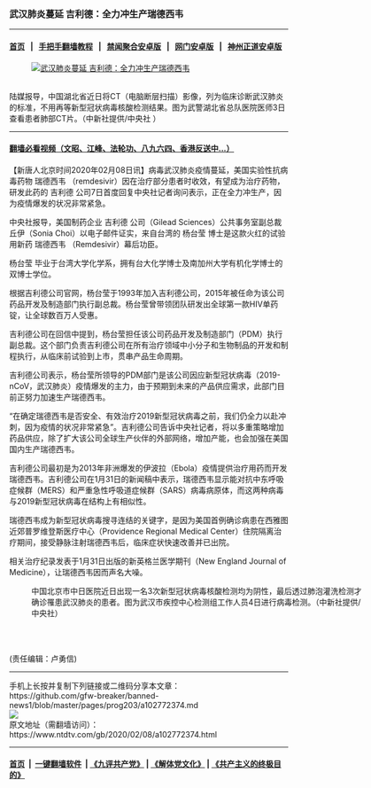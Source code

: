 ### 武汉肺炎蔓延 吉利德：全力冲生产瑞德西韦
------------------------

#### [首页](https://github.com/gfw-breaker/banned-news1/blob/master/README.md) &nbsp;&nbsp;|&nbsp;&nbsp; [手把手翻墙教程](https://github.com/gfw-breaker/guides/wiki) &nbsp;&nbsp;|&nbsp;&nbsp; [禁闻聚合安卓版](https://github.com/gfw-breaker/bn-android) &nbsp;&nbsp;|&nbsp;&nbsp; [网门安卓版](https://github.com/oGate2/oGate) &nbsp;&nbsp;|&nbsp;&nbsp; [神州正道安卓版](https://github.com/SzzdOgate/update) 



<div><div class="featured_image">
 <a href="https://i.ntdtv.com/assets/uploads/2020/02/20200208PHO0029l.jpg" target="_blank">
  <figure>
   <img alt="武汉肺炎蔓延 吉利德：全力冲生产瑞德西韦" src="https://i.ntdtv.com/assets/uploads/2020/02/20200208PHO0029l.jpg"/>
  </figure><br/>
 </a>
 <span class="caption">
  陆媒报导，中国湖北省近日将CT（电脑断层扫描）影像，列为临床诊断武汉肺炎的标准，不用再等新型冠状病毒核酸检测结果。图为武警湖北省总队医院医师3日查看患者肺部CT片。（中新社提供/中央社 ）
 </span>
</div>
</div><hr/>

#### [翻墙必看视频（文昭、江峰、法轮功、八九六四、香港反送中...）](http://167.172.214.107/home.html)

<div><div class="post_content" itemprop="articleBody">
 <p>
  【新唐人北京时间2020年02月08日讯】病毒武汉肺炎疫情蔓延，美国实验性抗病毒药物
  <ok href="https://www.ntdtv.com/gb/瑞德西韦.htm">
   瑞德西韦
  </ok>
  （remdesivir）因在治疗部分患者时收效，有望成为治疗药物，研发此药的
  <ok href="https://www.ntdtv.com/gb/吉利德.htm">
   吉利德
  </ok>
  公司7日首度回复中央社记者询问表示，正在全力冲生产，因为疫情爆发的状况非常紧急。
 </p>
 <p>
  中央社报导，美国制药企业
  <ok href="https://www.ntdtv.com/gb/吉利德.htm">
   吉利德
  </ok>
  公司（Gilead Sciences）公共事务室副总裁丘伊（Sonia Choi）以电子邮件证实，来自台湾的
  <ok href="https://www.ntdtv.com/gb/杨台莹.htm">
   杨台莹
  </ok>
  博士是这款火红的试验用新药
  <ok href="https://www.ntdtv.com/gb/瑞德西韦.htm">
   瑞德西韦
  </ok>
  （Remdesivir）幕后功臣。
 </p>
 <p>
  <ok href="https://www.ntdtv.com/gb/杨台莹.htm">
   杨台莹
  </ok>
  毕业于台湾大学化学系，拥有台大化学博士及南加州大学有机化学博士的双博士学位。
 </p>
 <p>
  根据吉利德公司官网，杨台莹于1993年加入吉利德公司，2015年被任命为该公司药品开发及制造部门执行副总裁。杨台莹曾带领团队研发出全球第一款HIV单药锭，让全球数百万人受惠。
 </p>
 <p>
  吉利德公司在回信中提到，杨台莹担任该公司药品开发及制造部门（PDM）执行副总裁。这个部门负责吉利德公司在所有治疗领域中小分子和生物制品的开发和制程执行，从临床前试验到上市，贯串产品生命周期。
 </p>
 <p>
  吉利德公司表示，杨台莹所领导的PDM部门是该公司因应新型冠状病毒（2019-nCoV，武汉肺炎）疫情爆发的主力，由于预期到未来的产品供应需求，此部门目前正努力加速生产瑞德西韦。
 </p>
 <p>
  “在确定瑞德西韦是否安全、有效治疗2019新型冠状病毒之前，我们仍全力以赴冲刺，因为疫情的状况非常紧急”。吉利德公司告诉中央社记者，将以多重策略增加药品供应，除了扩大该公司全球生产伙伴的外部网络，增加产能，也会加强在美国国内生产瑞德西韦。
 </p>
 <p>
  吉利德公司最初是为2013年非洲爆发的伊波拉（Ebola）疫情提供治疗用药而开发瑞德西韦。吉利德公司在1月31日的新闻稿中表示，瑞德西韦显示能对抗中东呼吸症候群（MERS）和严重急性呼吸道症候群（SARS）病毒病原体，而这两种病毒与2019新型冠状病毒在结构上有相似性。
 </p>
 <p>
  瑞德西韦成为新型冠状病毒搜寻连结的关键字，是因为美国首例确诊病患在西雅图近郊普罗维登斯医疗中心（Providence Regional Medical Center）住院隔离治疗期间，接受静脉注射瑞德西韦后，临床症状快速改善并已出院。
 </p>
 <p>
  相关治疗纪录发表于1月31日出版的新英格兰医学期刊（New England Journal of Medicine），让瑞德西韦因而声名大噪。
 </p>
 <figure class="wp-caption alignnone" id="attachment_102772377" style="width: 600px">
  <img alt="" class="size-medium wp-image-102772377" src="https://i.ntdtv.com/assets/uploads/2020/02/20200208PHO0010l-600x435.jpg">
   <br/><figcaption class="wp-caption-text">
    中国北京市中日医院近日出现一名3次新型冠状病毒核酸检测均为阴性，最后透过肺泡灌洗检测才确诊罹患武汉肺炎的患者。图为武汉市疾控中心检测组工作人员4日进行病毒检测。（中新社提供/中央社）
   </figcaption><br/>
  </img>
 </figure><br/>
 <p>
  (责任编辑：卢勇信)
 </p>
 <div class="single_ad">
 </div>
</div>
</div>
<hr/>
手机上长按并复制下列链接或二维码分享本文章：<br/>
https://github.com/gfw-breaker/banned-news1/blob/master/pages/prog203/a102772374.md <br/>
<a href='https://github.com/gfw-breaker/banned-news1/blob/master/pages/prog203/a102772374.md'><img src='https://github.com/gfw-breaker/banned-news1/blob/master/pages/prog203/a102772374.md.png'/></a> <br/>
原文地址（需翻墙访问）：https://www.ntdtv.com/gb/2020/02/08/a102772374.html


------------------------
#### [首页](https://github.com/gfw-breaker/banned-news1/blob/master/README.md) &nbsp;|&nbsp; [一键翻墙软件](https://github.com/gfw-breaker/nogfw/blob/master/README.md) &nbsp;| [《九评共产党》](https://github.com/gfw-breaker/9ping.md/blob/master/README.md#九评之一评共产党是什么) | [《解体党文化》](https://github.com/gfw-breaker/jtdwh.md/blob/master/README.md) | [《共产主义的终极目的》](https://github.com/gfw-breaker/gczydzjmd.md/blob/master/README.md)


<img src='http://gfw-breaker.win/banned-news/pages/prog203/a102772374.md' width='0px' height='0px'/>